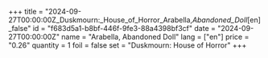 +++
title = "2024-09-27T00:00:00Z_Duskmourn:_House_of_Horror_Arabella,_Abandoned_Doll_[en]_false"
id = "f683d5a1-b8bf-446f-9fe3-88a4398bf3cf"
date = "2024-09-27T00:00:00Z"
name = "Arabella, Abandoned Doll"
lang = ["en"]
price = "0.26"
quantity = 1
foil = false
set = "Duskmourn: House of Horror"
+++
